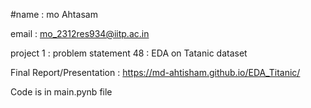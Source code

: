 #name : mo Ahtasam

email : mo_2312res934@iitp.ac.in

project 1 : problem statement 48 : EDA on Tatanic dataset 

Final Report/Presentation : https://md-ahtisham.github.io/EDA_Titanic/

Code is in main.pynb file 
